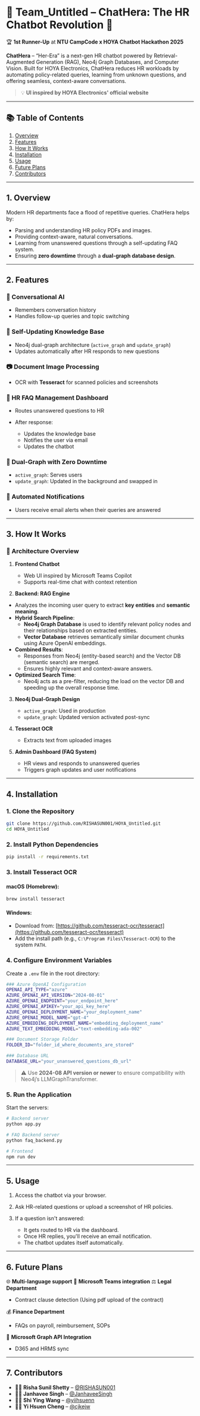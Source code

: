 

# 🏢 Team\_Untitled – ChatHera: The HR Chatbot Revolution 💬

🏆 **1st Runner-Up** at **NTU CampCode x HOYA Chatbot Hackathon 2025**

**ChatHera** – “Her-Era” is a next-gen HR chatbot powered by Retrieval-Augmented Generation (RAG), Neo4j Graph Databases, and Computer Vision. Built for HOYA Electronics, ChatHera reduces HR workloads by automating policy-related queries, learning from unknown questions, and offering seamless, context-aware conversations.

> 💡 **UI inspired by HOYA Electronics' official website**

---

## 📚 Table of Contents

1. [Overview](#1-overview)
2. [Features](#2-features)
3. [How It Works](#3-how-it-works)
4. [Installation](#4-installation)
5. [Usage](#5-usage)
6. [Future Plans](#6-future-plans)
7. [Contributors](#7-contributors)

---

## 1. Overview

Modern HR departments face a flood of repetitive queries. ChatHera helps by:

* Parsing and understanding HR policy PDFs and images.
* Providing context-aware, natural conversations.
* Learning from unanswered questions through a self-updating FAQ system.
* Ensuring **zero downtime** through a **dual-graph database design**.

---

## 2. Features

### 💬 Conversational AI

* Remembers conversation history
* Handles follow-up queries and topic switching

### 🧠 Self-Updating Knowledge Base

* Neo4j dual-graph architecture (`active_graph` and `update_graph`)
* Updates automatically after HR responds to new questions

### 📷 Document Image Processing

* OCR with **Tesseract** for scanned policies and screenshots

### 🧾 HR FAQ Management Dashboard

* Routes unanswered questions to HR
* After response:

  * Updates the knowledge base
  * Notifies the user via email
  * Updates the chatbot

### 🔄 Dual-Graph with Zero Downtime

* `active_graph`: Serves users
* `update_graph`: Updated in the background and swapped in

### 📧 Automated Notifications

* Users receive email alerts when their queries are answered

---

## 3. How It Works

### 🧩 Architecture Overview

1. **Frontend Chatbot**

   * Web UI inspired by Microsoft Teams Copilot
   * Supports real-time chat with context retention

2. **Backend: RAG Engine**

- Analyzes the incoming user query to extract **key entities** and **semantic meaning**.
- **Hybrid Search Pipeline**:
  - **Neo4j Graph Database** is used to identify relevant policy nodes and their relationships based on extracted entities.
  - **Vector Database** retrieves semantically similar document chunks using Azure OpenAI embeddings.
- **Combined Results**:
  - Responses from Neo4j (entity-based search) and the Vector DB (semantic search) are merged.
  - Ensures highly relevant and context-aware answers.
- **Optimized Search Time**:
  - Neo4j acts as a pre-filter, reducing the load on the vector DB and speeding up the overall response time.


3. **Neo4j Dual-Graph Design**

   * `active_graph`: Used in production
   * `update_graph`: Updated version activated post-sync

4. **Tesseract OCR**

   * Extracts text from uploaded images

5. **Admin Dashboard (FAQ System)**

   * HR views and responds to unanswered queries
   * Triggers graph updates and user notifications

---

## 4. Installation

### 1. Clone the Repository

```bash
git clone https://github.com/RISHASUN001/HOYA_Untitled.git
cd HOYA_Untitled
```

### 2. Install Python Dependencies

```bash
pip install -r requirements.txt
```

### 3. Install Tesseract OCR

#### macOS (Homebrew):

```bash
brew install tesseract
```

#### Windows:

* Download from: [https://github.com/tesseract-ocr/tesseract](https://github.com/tesseract-ocr/tesseract)
* Add the install path (e.g., `C:\Program Files\Tesseract-OCR`) to the system `PATH`.

### 4. Configure Environment Variables

Create a `.env` file in the root directory:

```bash
### Azure OpenAI Configuration
OPENAI_API_TYPE="azure"
AZURE_OPENAI_API_VERSION="2024-08-01"                 
AZURE_OPENAI_ENDPOINT="your_endpoint_here"
AZURE_OPENAI_APIKEY="your_api_key_here"
AZURE_OPENAI_DEPLOYMENT_NAME="your_deployment_name"
AZURE_OPENAI_MODEL_NAME="gpt-4"
AZURE_EMBEDDING_DEPLOYMENT_NAME="embedding_deployment_name"
AZURE_TEXT_EMBEDDING_MODEL="text-embedding-ada-002"

### Document Storage Folder
FOLDER_ID="folder_id_where_documents_are_stored"

### Database URL
DATABASE_URL="your_unanswered_questions_db_url"
```

> ⚠️ Use **2024-08 API version or newer** to ensure compatibility with Neo4j’s LLMGraphTransformer.

### 5. Run the Application

Start the servers:

```bash
# Backend server
python app.py

# FAQ Backend server
python faq_backend.py

# Frontend
npm run dev
```

---

## 5. Usage

1. Access the chatbot via your browser.
2. Ask HR-related questions or upload a screenshot of HR policies.
3. If a question isn't answered:

   * It gets routed to HR via the dashboard.
   * Once HR replies, you'll receive an email notification.
   * The chatbot updates itself automatically.

---

## 6. Future Plans

🌐 **Multi-language support**
💬 **Microsoft Teams integration**
⚖️ **Legal Department**

* Contract clause detection (Using pdf upload of the contract)

💰 **Finance Department**

* FAQs on payroll, reimbursement, SOPs

🔗 **Microsoft Graph API Integration**

* D365 and HRMS sync

---

## 7. Contributors

- 👩‍💻 **Risha Sunil Shetty** – [@RISHASUN001](https://github.com/RISHASUN001)
- 👩‍💻 **Janhavee Singh** – [@JanhaveeSingh](https://github.com/JanhaveeSingh)
- 👩‍💻 **Shi Ying Wang** – [@yiihsuenn](https://github.com/yiihsuenn)
- 👩‍💻 **Yi Hsuen Cheng** – [@cjkejw](https://github.com/cjkejw)


